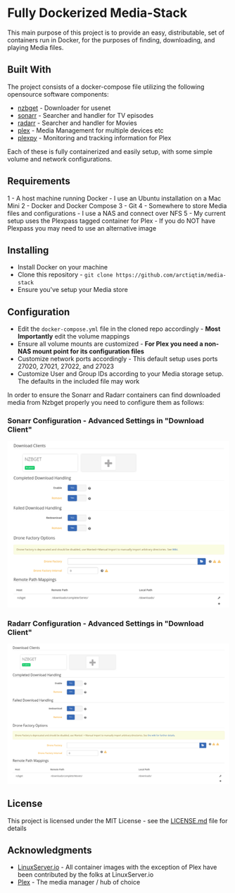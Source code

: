 # Fully Dockerized Media-Stack

This main purpose of this project is to provide an easy, distributable, set of containers run in Docker, for the purposes of finding, downloading, and playing Media files.

## Built With

The project consists of a docker-compose file utilizing the following opensource software components:

 * [nzbget](https://nzbget.net) - Downloader for usenet
 * [sonarr](https://sonarr.tv) - Searcher and handler for TV episodes
 * [radarr](https://radarr.video) - Searcher and handler for Movies
 * [plex](https://www.plex.tv) - Media Management for multiple devices etc
 * [plexpy](https://jonnywong16.github.io/plexpy/) - Monitoring and tracking information for Plex

Each of these is fully containerized and easily setup, with some simple volume and network configurations.

## Requirements

 1 - A host machine running Docker - I use an Ubuntu installation on a Mac Mini
 2 - Docker and Docker Compose
 3 - Git
 4 - Somewhere to store Media files and configurations - I use a NAS and connect over NFS
 5 - My current setup uses the Plexpass tagged container for Plex - If you do NOT have Plexpass you may need to use an alternative image

## Installing

 * Install Docker on your machine
 * Clone this repository - `git clone https://github.com/arctiqtim/media-stack`
 * Ensure you've setup your Media store

## Configuration

 * Edit the `docker-compose.yml` file in the cloned repo accordingly - **Most Importantly** edit the volume mappings
 * Ensure all volume mounts are customized - **For Plex you need a non-NAS mount point for its configuration files**
 * Customize network ports accordingly - This default setup uses ports 27020, 27021, 27022, and 27023
 * Customize User and Group IDs according to your Media storage setup.  The defaults in the included file may work

In order to ensure the Sonarr and Radarr containers can find downloaded media from Nzbget properly you need to configure them as follows:

### Sonarr Configuration - Advanced Settings in "Download Client"

![Sonarr Config](screenshots/sonarr_config.png)

### Radarr Configuration - Advanced Settings in "Download Client"

![Radarr Config](screenshots/radarr_config.png)

## License

This project is licensed under the MIT License - see the [LICENSE.md](LICENSE.md) file for details

## Acknowledgments

* [LinuxServer.io](https://www.linuxserver.io) - All container images with the exception of Plex have been contributed by the folks at LinuxServer.io
* [Plex](www.plex.tv) - The media manager / hub of choice
